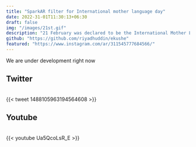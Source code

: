 ```yaml
---
title: "SparkAR filter for International mother language day"
date: 2022-31-01T11:30:13+06:30
draft: false
img: "/images/21st.gif"
description: "21 February was declared to be the International Mother Language Day by UNESCO in 1999.The declaration came up in tribute to the Language Movement done by the Bangladeshis (then the East Pakistanis)."
github: "https://github.com/riyadhuddin/ekushe"
featured: "https://www.instagram.com/ar/311545777684566/"
---
```

We are under development right now
## Twitter 

<br>
{{< tweet 1488105963194564608 >}}
<br>

## Youtube 

<br>
{{< youtube Ua5QcoLsR_E >}}
<br>